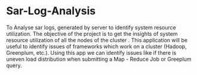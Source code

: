 # Sar-Log-Analysis
To Analyse sar logs, generated by server to identify system resource utilization. The objective of the project is to get the insights of system resource utilization of all the nodes of the cluster . This application will be useful to identify issues of frameworks which work on a cluster (Hadoop, Greenplum, etc.). Using this app we can identify issues like if there is uneven load distribution when submitting a Map - Reduce Job or Greeplum query.

